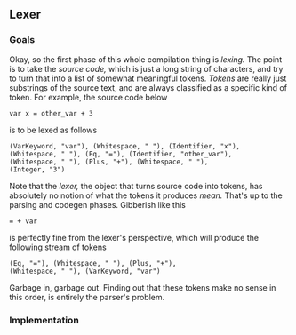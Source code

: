 
## Lexer

### Goals

Okay, so the first phase of this whole compilation thing is _lexing._ The point is to take the _source code,_ which is just a long string of characters, and try to turn that into a list of somewhat meaningful tokens. _Tokens_ are really just substrings of the source text, and are always classified as a specific kind of token. For example, the source code below

```
var x = other_var + 3
```

is to be lexed as follows

```
(VarKeyword, "var"), (Whitespace, " "), (Identifier, "x"), 
(Whitespace, " "), (Eq, "="), (Identifier, "other_var"), 
(Whitespace, " "), (Plus, "+"), (Whitespace, " "), 
(Integer, "3")
```

Note that the _lexer,_ the object that turns source code into tokens, has absolutely no notion of what the tokens it produces _mean._ That's up to the parsing and codegen phases. Gibberish like this

```
= + var
```

is perfectly fine from the lexer's perspective, which will produce the following stream of tokens

```
(Eq, "="), (Whitespace, " "), (Plus, "+"), 
(Whitespace, " "), (VarKeyword, "var")
```

Garbage in, garbage out. Finding out that these tokens make no sense in this order, is entirely the parser's problem.

### Implementation


